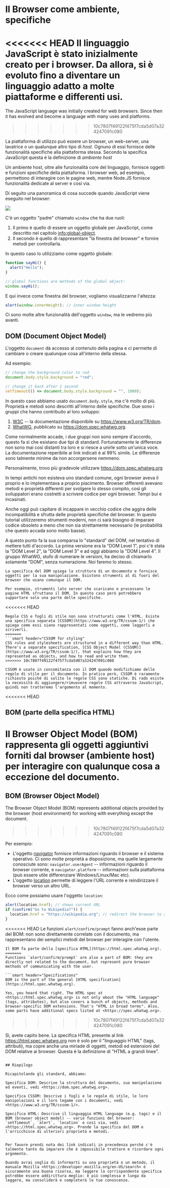 # Il Browser come ambiente, specifiche

<<<<<<< HEAD
Il linguaggio JavaScript è stato inizialmente creato per i browser. Da allora, si è evoluto fino a diventare un linguaggio adatto a molte piattaforme e differenti usi.
=======
The JavaScript language was initially created for web browsers. Since then it has evolved and become a language with many uses and platforms.
>>>>>>> 10c7807f49122f475f7cda5d07a324247091c080

La piattaforma di utilizzo può essere un browser, un web-server, una lavatrice o un qualunque altro tipo di *host*. Ognuno di essi fornisce delle funzionalità specifiche alla piattaforma stessa. Secondo la specifica JavaScript questa è la definizione di *ambiente host*

Un ambiente host, oltre alle funzionalità core del linguaggio, fornisce oggetti e funzioni specifiche della piattaforma. I browser web, ad esempio, permettono di interagire con le pagine web, mentre Node.JS fornisce funzionalità dedicate al server e così via.

Di seguito una panoramica di cosa succede quando JavaScript viene eseguito nel browser:

![](windowObjects.svg)

C'è un oggetto "padre" chiamato `window` che ha due ruoli:

1. Il primo è quello di essere un oggetto globale per JavaScript, come descritto nel capitolo <info:global-object>.
2. Il secondo è quello di rappresentare "la finestra del browser" e fornire metodi per controllarla.

In questo caso lo utilizziamo come oggetto globale:

```js run
function sayHi() {
  alert("Hello");
}

// global functions are methods of the global object:
window.sayHi();
```

E qui invece come finestra del browser, vogliamo visualizzarne l'altezza:

```js run
alert(window.innerHeight); // inner window height
```

Ci sono molte altre funzionalità dell'oggetto `window`, ma le vedremo più avanti.

## DOM (Document Object Model)

L'oggetto `document` dà accesso al contenuto della pagina e ci permette di cambiare o creare qualunque cosa all'interno della stessa.

Ad esempio:

```js run
// change the background color to red
document.body.style.background = "red";

// change it back after 1 second
setTimeout(() => document.body.style.background = "", 1000);
```

In questo caso abbiamo usato `document.body.style`, ma c'è molto di più. Proprietà e metodi sono descritti all'interno delle specifiche. Due sono i gruppi che hanno contribuito al loro sviluppo:

1. [W3C](https://en.wikipedia.org/wiki/World_Wide_Web_Consortium) -- la documentazione disponibile su <https://www.w3.org/TR/dom>.
2. [WhatWG](https://en.wikipedia.org/wiki/WHATWG), pubblicato su <https://dom.spec.whatwg.org>.

Come normalmente accade, i due gruppi non sono sempre d'accordo, questo fa sì che esistano due tipi di standard. Fortunatamente le differenze non sono mai così distanti tra loro e si riesce a unirle sotto un'unica voce. La documentazione reperibile ai link indicati è al 99% simile. Le differenze sono talmente minime da non accorgersene nemmeno.

Personalmente, trovo più gradevole utilizzare <https://dom.spec.whatwg.org> 

In tempi antichi non esisteva uno standard comune, ogni browser aveva il proprio e lo implementava a proprio piacimento. Browser differenti avevano metodi e proprietà differenti per svolgere lo stesso compito, così gli sviluppatori erano costretti a scrivere codice per ogni browser. Tempi bui e incasinati.

Anche oggi può capitare di incappare in vecchio codice che aggira delle incompatibilità e sfrutta delle proprietà specifiche del browser. In questo tutorial utilizzeremo strumenti moderni, non ci sarà bisogno di imparare codice obsoleto a meno che non sia strettamente necessario (le probabilità che questo accada sono molto basse).

A questo punto fa la sua comparsa lo "standard" del DOM, nel tentativo di mettere tutti d'accordo. La prima versione era la "DOM Level 1", poi c'è stata la "DOM Level 2", la "DOM Level 3" e ad oggi abbiamo la "DOM Level 4". Il gruppo WhatWG, stufo di numerare le versioni, ha deciso di chiamarlo solamente "DOM", senza numerazione. Noi faremo lo stesso.

```smart header="Il DOM non è solo per i browser"
La specifica del DOM spiega la struttura di un documento e fornisce oggetti per la sua manipolazione. Esistono strumenti al di fuori del browser che usano comunque il DOM.

Per esempio, strumenti lato server che scaricano e processano le pagine HTML sfruttano il DOM. In questo caso però potrebbero supportare solo una parte delle specifiche.
```

<<<<<<< HEAD
```smart header="CSSOM per lo stile"
Regole CSS e fogli di stile non sono strutturati come l'HTML. Esiste una specifica separata [CSSOM](https://www.w3.org/TR/cssom-1/) che spiega come essi siano rappresentati come oggetti, come leggerli e scriverli.
=======
```smart header="CSSOM for styling"
CSS rules and stylesheets are structured in a different way than HTML. There's a separate specification, [CSS Object Model (CSSOM)](https://www.w3.org/TR/cssom-1/), that explains how they are represented as objects, and how to read and write them.
>>>>>>> 10c7807f49122f475f7cda5d07a324247091c080

CSSOM è usato in concomitanza con il DOM quando modifichiamo delle regole di stile per il documento. In pratica però, CSSOM è raramente richiesto poiché di solito le regole CSS sono statiche. Di rado esiste la necessità di aggiungere/rimuovere regole CSS attraverso JavaScript, quindi non tratteremo l'argomento al momento.
```

<<<<<<< HEAD
## BOM (parte della specifica HTML)

Il Browser Object Model (BOM) rappresenta gli oggetti aggiuntivi forniti dal browser (ambiente host) per interagire con qualunque cosa a eccezione del documento.
=======
## BOM (Browser Object Model)

The Browser Object Model (BOM) represents additional objects provided by the browser (host environment) for working with everything except the document.
>>>>>>> 10c7807f49122f475f7cda5d07a324247091c080

Per esempio:

- L'oggetto [navigator](mdn:api/Window/navigator) fornisce informazioni riguardo il browser e il sistema operativo. Ci sono molte proprietà a disposizione, ma quelle largamente conosciute sono: `navigator.userAgent` -- informazioni riguardo il browser corrente, e `navigator.platform` -- informazioni sulla piattaforma (può essere utile differenziare Windows/Linux/Mac etc).
- L'oggetto [location](mdn:api/Window/location) permette di leggere l'URL corrente e reindirizzare il browser verso un altro URL.

Ecco come possiamo usare l'oggetto `location`:

```js run
alert(location.href); // shows current URL
if (confirm("Go to Wikipedia?")) {
  location.href = "https://wikipedia.org"; // redirect the browser to another URL
}
```

<<<<<<< HEAD
Le funzioni `alert/confirm/prompt` fanno anch'esse parte del BOM: non sono direttamente correlate con il documento, ma rappresentano dei semplici metodi del browser per interagire con l'utente.

```smart header="Specifiche HTML"
Il BOM fa parte della [specifica HTML](https://html.spec.whatwg.org).
=======
Functions `alert/confirm/prompt` are also a part of BOM: they are directly not related to the document, but represent pure browser methods of communicating with the user.

```smart header="Specifications"
BOM is the part of the general [HTML specification](https://html.spec.whatwg.org).

Yes, you heard that right. The HTML spec at <https://html.spec.whatwg.org> is not only about the "HTML language" (tags, attributes), but also covers a bunch of objects, methods and browser-specific DOM extensions. That's "HTML in broad terms". Also, some parts have additional specs listed at <https://spec.whatwg.org>.
```
>>>>>>> 10c7807f49122f475f7cda5d07a324247091c080

Sì, avete capito bene. La specifica HTML presente al link <https://html.spec.whatwg.org> non è solo per il "linguaggio HTML" (tags, attributi), ma copre anche una miriade di oggetti, metodi ed estensioni del DOM relative ai browser. Questa è la definizione di "HTML a grandi linee".
```

## Riepilogo

Ricapitolando gli standard, abbiamo:

Specifica DOM: Descrive la struttura del documento, sua manipolazione ed eventi, vedi <https://dom.spec.whatwg.org>.

Specifica CSSOM: Descrive i fogli e le regole di stile, le loro manipolazioni e il loro legame con i documenti, vedi <https://www.w3.org/TR/cssom-1/>.

Specifica HTML: Descrive il linguaggio HTML language (e.g. tags) e il BOM (browser object model) -- varie funzioni del browser: `setTimeout`, `alert`, `location` e così via, vedi <https://html.spec.whatwg.org>. Prende la specifica del DOM e l'arricchisce di ulteriori proprietà e metodi.


Per favore prendi nota dei link indicati in precedenza perché c'è talmente tanto da imparare che è impossibile trattare e ricordare ogni argomento.

Quando avrai voglia di informarti su una proprietà o un metodo, il manuale Mozilla <https://developer.mozilla.org/en-US/search> è sicuramente una buona risorsa, ma leggere la corrispondente specifica potrebbe essere addirittura meglio: è più complessa e lunga da leggere, ma consoliderà e completerà le tue conoscenze.

